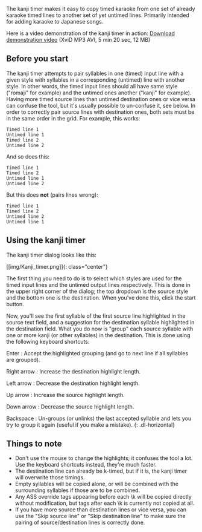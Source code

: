 The kanji timer makes it easy to copy timed karaoke from one set of already karaoke timed lines to another set of yet untimed lines. Primarily intended for adding karaoke to Japanese songs.

Here is a video demonstration of the kanji timer in action: [Download demonstration video](http://www.animereactor.dk/aegisub/demovids/kanji-timer.avi) (XviD MP3 AVI, 5 min 20 sec, 12 MB)


## Before you start ##

The kanji timer attempts to pair syllables in one (timed) input line with a given style with syllables in a corresponding (untimed) line with another style. In other words, the timed input lines should all have same style ("romaji" for example) and the untimed ones another ("kanji" for example). Having more timed source lines than untimed destination ones or vice versa can confuse the tool, but it's usually possible to un-confuse it, see below. In order to correctly pair source lines with destination ones, both sets must be in the same order in the grid. For example, this works:

    Timed line 1
    Untimed line 1
    Timed line 2
    Untimed line 2

And so does this:

    Timed line 1
    Timed line 2
    Untimed line 1
    Untimed line 2

But this does **not** (pairs lines wrong):

    Timed line 1
    Timed line 2
    Untimed line 2
    Untimed line 1

## Using the kanji timer ##

The kanji timer dialog looks like this:

[[img/Kanji_timer.png]]{: class="center"}

The first thing you need to do is to select which styles are used for the timed input lines and the untimed output lines respectively. This is done in the upper right corner of the dialog; the top dropdown is the source style and the bottom one is the destination. When you've done this, click the start button.

Now, you'll see the first syllable of the first source line highlighted in the source text field, and a suggestion for the destination syllable highlighted in the destination field. What you do now is "group" each source syllable with one or more kanji (or other syllables) in the destination. This is done using the following keyboard shortcuts:

Enter
: Accept the highlighted grouping (and go to next line if all syllables are grouped).

Right arrow
: Increase the destination highlight length.

Left arrow
: Decrease the destination highlight length.

Up arrow
: Increase the source highlight length.

Down arrow
: Decrease the source highlight length.

Backspace
: Un-groups (or unlinks) the last accepted syllable and lets you try to group it again (useful if you make a mistake).
{: .dl-horizontal}

## Things to note ##

* Don't use the mouse to change the highlights; it confuses the tool a lot. Use the keyboard shortcuts instead, they're much faster.
* The destination line can already be k-timed, but if it is, the kanji timer will overwrite those timings.
* Empty syllables will be copied alone, or will be combined with the surrounding syllables if those are to be combined.
* Any ASS override tags appearing before each \k will be copied directly without modification, but tags after each \k is currently not copied at all.
* If you have more source than destination lines or vice versa, you can use the "Skip source line" or "Skip destination line" to make sure the pairing of source/destination lines is correctly done.

